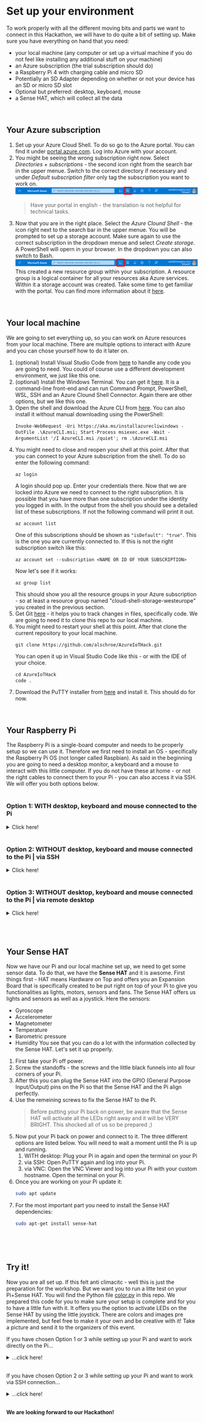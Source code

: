 # Set up your environment

To work properly with all the different moving bits and parts we want to connect in this Hackathon, we will have to do quite a bit of setting up. Make sure you have everything on hand that you need:
- your local machine (any computer or set up a virtual machine if you do not feel like installing any additional stuff on your machine)
- an Azure subscription (the trial subscription should do)
- a Raspberry Pi 4 with charging cable and micro SD
- Potentially an SD Adapter depending on whether or not your device has an SD or micro SD slot
- Optional but preferred: desktop, keyboard, mouse
- a Sense HAT, which will collect all the data <br>
    <br>
    <br>

## Your Azure subscription
1. Set up your Azure Cloud Shell. To do so go to the Azure portal. You can find it under [portal.azure.com](https://portal.azure.com). Log into Azure with your account. 
1. You might be seeing the wrong subscription right now. Select *Directories + subscriptions* - the second icon right from the search bar in the upper menue. Switch to the correct directory if necessary and under *Default subscription filter* only tag the subscription you want to work on.
![Image of the upper bar in the Azure portal with focus on the Directories + subscriptions icon](/images/00portalsub.png)
    > Have your portal in english - the translation is not helpful for technical tasks.
1. Now that you are in the right place. Select the *Azure Clound Shell* - the icon right next to the search bar in the upper menue. You will be prompted to set up a storage account. Make sure again to use the correct subscription in the dropdown menue and select *Create storage*. A PowerShell will opern in your browser. In the dropdown you can also switch to Bash.
![Image of the upper bar in the Azure portal with focus on the Cloud Shell icon](/images/00portalshell.png)
    This created a new resource group within your subscription. A resource group is a logical container for all your resources aka Azure services. Within it a storage account was created.
Take some time to get familiar with the portal. You can find more information about it [here](https://docs.microsoft.com/en-us/azure/azure-portal/azure-portal-overview). <br>
    <br>
    <br>

## Your local machine
We are going to set everything up, so you can work on Azure resources from your local machine. There are multiple options to interact with Azure and you can chose yourself how to do it later on.
1. (optional) Install Visual Studio Code from [here](https://code.visualstudio.com/Download) to handle any code you are going to need. You could of course use a different development environment, we just like this one.
1. (optional) Install the Windows Terminal. You can get it [here](https://www.microsoft.com/en-us/p/windows-terminal/9n0dx20hk701?activetab=pivot:overviewtab). It is a command-line front-end and can run Command Prompt, PowerShell, WSL, SSH and an Azure Clound Shell Connector. Again there are other options, but we like this one.
1. Open the shell and download the Azure CLI from [here](https://docs.microsoft.com/en-us/cli/azure/install-azure-cli-windows?tabs=azure-cli). You can also install it without manual downloading using the PowerShell:
    ```shell
    Invoke-WebRequest -Uri https://aka.ms/installazurecliwindows -OutFile .\AzureCLI.msi; Start-Process msiexec.exe -Wait -ArgumentList '/I AzureCLI.msi /quiet'; rm .\AzureCLI.msi
    ```
1. You might need to close and reopen your shell at this point. After that you can connect to your Azure subscription from the shell. To do so enter the following command:
    ```shell
    az login
    ```
    A login should pop up. Enter your credentials there. Now that we are locked into Azure we need to connect to the right subscription. It is possible that you have more than one subscription under the identity you logged in with. In the output from the shell you should see a detailed list of these subscriptions. If not the following command will print it out.
    ```shell
    az account list
    ```
    One of this subscriptions should be shown as ```"isDefault": "true"```. This is the one you are currently connected to. If this is not the right subscription switch like this:
    ```shell
    az account set --subscription <NAME OR ID OF YOUR SUBSCRIPTION>
    ``` 
    Now let's see if it works:
    ```shell
    az group list
    ```
    This should show you all the resource groups in your Azure subscription - so at least a resource group named "cloud-shell-storage-westeurope" you created in the previous section.
1. Get Git [here](https://git-scm.com/downloads) - it helps you to track changes in files, specifically code. We are going to need it to clone this repo to our local machine.
1. You might need to restart your shell at this point. After that clone the current repository to your local machine.
    ```shell
    git clone https://github.com/alschroe/AzureIoTHack.git
    ```
    You can open it up in Visual Studio Code like this - or with the IDE of your choice.
    ```shell
    cd AzureIoTHack
    code .
    ```
1. Download the PuTTY installer from [here](https://www.chiark.greenend.org.uk/~sgtatham/putty/latest.html) and install it.
This should do for now. <br>
    <br>
    <br>

## Your Raspberry Pi
The Raspberry Pi is a single-board computer and needs to be properly setup so we can use it. Therefore we first need to install an OS - specifically the Raspberry Pi OS (not longer called Raspbian). As said in the beginning you are going to need a desktop monitor, a keyboard and a mouse to interact with this little computer. If you do not have these at home - or not the right cables to connect them to your Pi - you can also access it via SSH. We will offer you both options below. <br>
    <br>

### Option 1: WITH desktop, keyboard and mouse connected to the Pi
<details>
  <summary>Click here!</summary>

1. Let's start by downloading the Raspberry Pi OS from [here](https://www.raspberrypi.org/downloads.../). When installing it you will be asked to choose the correct Operating System. Click *CHOOSE OS* and select *Raspberry Pi OS (recommended)*
1. Insert the micro SD card into your local machine. If you have used the SD card before, make sure to format it.
1. Under *SD Card* click *CHOOSE SD CARD* and make sure you select the right storage space that represents your micro SD card.
1. After that hit *WRITE*. This will flash the OS to your micro SD card. It might take a moment. After that hit *CONTINUE*
1. Now we want to set up our SSH connection. There are other options to this. But ours will be fast, uncomplicated and replicable in real world cases. In the folder [raspberrypi_ssh](../raspberrypi_setup/raspberrypi_ssh) in this repo you will find two files. The *wpa_supplicant.conf* file contains all the information your Pi needs to connect to your home network. Open it and enter your network name and password. Don't forget to save the changes. The other file is called *ssh* - without file extension. This file will automatically enable SSH on your Pi.
1. You will need to very shortly remove the micro SD card and insert it again into your local machine. Then access the boot folder on your micro SD card and paste the two files in them.
1. Eject the SD card securely.
1. Instert the micro SD card into your Raspberry Pi.
1. Now first connect your desktop monitor, your keyboard and your mouse to the Raspberry Pi.
1. Connect your Pi to a power resource.
1. You might be prompted with a login.
    The default login is **pi** and the default password is **raspberry**.
1. We want to change that. So once you are on your Raspberry Pi, open the terminal and enter the following.
    ```bash
    sudo raspi-config
    ```
    The Configuration Tool will open up and show you a bunch of options.
    Select *1 Change User Password | Change password for the 'pi' user* by hitting enter while it is highlighted. Make sure to remember your password.
    Select *OK* and after that - in the main overview of the Configuration Tool - select *Finish* to exit the tool by using the tab key on your keyboard.
</details> <br>

### Option 2: WITHOUT desktop, keyboard and mouse connected to the Pi | via SSH
<details>
  <summary>Click here!</summary>

SSH is the Secure Shell Protocol and used to securely connect to another device over an unsecure network.
1. Let's start by downloading the Raspberry Pi OS from [here](https://www.raspberrypi.org/downloads.../). When installing it you will be asked to choose the correct Operating System. Click *CHOOSE OS* and select *Raspberry Pi OS (other)* --> *Raspberry Pi OS Lite*.
1. Insert the micro SD card into your local machine. If you have used the SD card before, make sure to format it.
1. Under *SD Card* click *CHOOSE SD CARD* and make sure you select the right storage space that represents your micro SD card.
1. After that hit *WRITE*. This will flash the OS to your micro SD card. It might take a moment. After that hit *CONTINUE*
1. Now we want to set up our SSH connection. There are other options to this. But ours will be fast, uncomplicated and replicable in real world cases. In the folder [raspberrypi_ssh](../raspberrypi_setup/raspberrypi_ssh) in this repo you will find two files. The *wpa_supplicant.conf* file contains all the information your Pi needs to connect to your home network. Open it and enter your network name and password. Don't forget to save the changes. The other file is called *ssh* - without file extension. This file will automatically enable SSH on your Pi.
1. You will need to very shortly remove the micro SD card and insert it again into your local machine. Then access the boot folder on your micro SD card and paste the two files in them.
1. Eject the SD card securely.
1. Instert the micro SD card into your Raspberry Pi.
1. Connect your Pi to a power resource. Let it stew for a moment - maybe grab a coffee.
1. Open PuTTY - you installed it in the beginning.
    1. Under *Host Name (or IP addess)* enter ```raspberrypi.local```.
    1. Under *Port* ```22``` should already be entered, if not do so.
    1. Lastly select *Open*
    1. You should be prompted for login. The default login is **pi** and the default password is **raspberry**.
1. Now you are able to work on the Pi. The first thing we want to do is changing the default password. Type in:
    ```bash
    sudo raspi-config
    ```
    The Configuration Tool will open up and show you a bunch of options.
    Select *1 Change User Password | Change password for the 'pi' user* by hitting enter while it is highlighted. Make sure to remember your password.
    Select *OK* and after that - in the main overview of the Configuration Tool - select *Finish* to exit the tool by using the tab key on your keyboard.
</details> <br>

### Option 3: WITHOUT desktop, keyboard and mouse connected to the Pi | via remote desktop
<details>
  <summary>Click here!</summary>

SSH is the Secure Shell Protocol and used to securely connect to another device over an unsecure network. VNC stands for Virtual Network Computing and will allow you to view the Desktop of your Pi on your local machine, so you do not need to connect the Pi to a desktop monitor etc.
1. Let's start by downloading the Raspberry Pi OS from [here](https://www.raspberrypi.org/downloads.../). When installing it you will be asked to choose the correct Operating System. Click *CHOOSE OS* and select *Raspberry Pi OS (recommended)*
1. Insert the micro SD card into your local machine. If you have used the SD card before, make sure to format it.
1. Under *SD Card* click *CHOOSE SD CARD* and make sure you select the right storage space that represents your micro SD card.
1. After that hit *WRITE*. This will flash the OS to your micro SD card. This will take a moment. After that hit *CONTINUE*.
1. Now we want to set up our SSH connection, network connection and the remote desktop connection. There are other options to this. But ours will be fast, uncomplicated and replicable in real world cases. In the folder [raspberrypi_ssh](../raspberrypi_setup/raspberrypi_ssh) in this repo you will find three files. The *wpa_supplicant.conf* file contains all the information your Pi needs to connect to your home network. Open it and enter your network name and password. Don't forget to save the changes. The other file is called *SSH* - without file extension. This files will automatically enable SSH on your Pi.
1. You will need to very shortly remove the micro SD card and insert it again into your local machine. Then access the boot folder on your micro SD card and paste the two files in them.
1. Eject the SD card securely.
1. Instert the micro SD card into your Raspberry Pi.
1. Connect your Pi to a power resource. Let it stew for a moment - maybe grab a coffee.
1. Open PuTTY - you installed it in the beginning.
    1. Under *Host Name (or IP addess)* enter ```raspberrypi.local```.
    1. Under *Port* ```22``` should already be entered, if not do so.
    1. Lastly select *Open*
        > At this moment you will get a popup asking if you are sure this is your device. And this is a good question. So it is a Raspberry Pi on your network but if you are sharing the network with another colleague who is currently doing the same Hackathon it could be their Pi. There is just no way to know... Coordinate with your colleagues in this case.
    1. You should be prompted for login. The default login is **pi** and the default password is **raspberry**.
1. Now you are able to work on the Pi via shell. The first thing we want to do is changing the default password. Type in:
    ```bash
    sudo raspi-config
    ```
    The Configuration Tool will open up and show you a bunch of options.
    Select *1 Change User Password* by hitting enter while it is highlighted. Make sure to remember your password.
1. In the same Configuration Tool we now want to set the resolution of your Pi. Navigate to *7 Advanced Options* and hit enter. Than select *A5 Resolution* and there the screen resolution of your choosing. Select *OK*.
1. After this we want to change the Hostname. Navigate to *2 Network Options* and than *N1 Hostname*. Make again sure to remember your hostname. 
1. Last navigate to *5 Interfacing Options* and from there to *P3 VNC*. Enabling this option will help us set up our remote monitor in the next steps. Back in the main overview of the Configuration Tool - select *Finish* to exit the tool by using the tab key on your keyboard. 
    > Be aware that having SSH and VNC activated opens two ports on your Pi. In a productive scenario this is not ideal. If you insist on remote desktop options in production make yourselfs familiar with SSH X11 Forwarding.
1. If you are being asked to reboot the Pi, select *Yes*. If not type the following back in the shell:
    ```bash
    sudo reboot
    ```
1. Now you need to install one more tool - a VNC Viewer. Download it from [here](https://www.realvnc.com/en/connect/download/viewer/) and install it. We did not do this in the beginning, since not everyone will have chosen the remote desktop option.
1. Enter ```YOUR NEW HOSTNAME``` in the text field. An authentication window should pop up. Enter the *Username* ```pi``` and your previously changed *Passowrd*. Select *OK* and you will have a remote desktop connection to your Pi.
</details> <br>
    <br>
    <br>

## Your Sense HAT
Now we have our Pi and our local machine set up, we need to get some sensor data. To do that, we have the **Sense HAT** and it is awsome. First things first - HAT means Hardware on Top and offers you an Expansion Board that is specifically created to be put right on top of your Pi to give you functionalities as lights, motors, sensors and fans. The Sense HAT offers us lights and sensors as well as a joystick. Here the sensors:
- Gyroscope
- Accelerometer
- Magnetometer
- Temperature
- Barometric pressure
- Humidity
You see that you can do a lot with the information collected by the Sense HAT. Let's set it up properly.
1. First take your Pi off power.
1. Screw the standoffs - the screws and the little black funnels into all four corners of your Pi.
1. After this you can plug the Sense HAT into the GPIO (General Purpose Input/Output) pins on the Pi so that the Sense HAT and the Pi align perfectly.
1. Use the remeining screws to fix the Sense HAT to the Pi.
    > Before putting your Pi back on power, be aware that the Sense HAT will activate all the LEDs right away and it will be VERY BRIGHT. This shocked all of us so be prepared ;)
1. Now put your Pi back on power and connect to it. The three different options are listed below. You will need to wait a moment until the Pi is up and running.
    1. WITH desktop: Plug your Pi in again and open the terminal on your Pi
    2. via SSH: Open PuTTY again and log into your Pi.
    3. via VNC: Open the VNC Viewer and log into your Pi with your custom hostname. Open the terminal on your Pi.
1. Once you are working on your Pi update it:
    ```bash
    sudo apt update
    ```
1. For the most important part you need to install the Sense HAT dependencies:
    ```bash
    sudo apt-get install sense-hat
    ``` 
    <br>
    <br>
    <br>

## Try it!
Now you are all set up. If this felt anti climacitc - well this is just the preparation for the workshop. But we want you to run a litte test on your Pi+Sense HAT. You will find the Python file [color.py](../raspberrypi_setup/color.py) in this repo. We prepared this code for you to make sure your setup is complete and for you to have a little fun with it. It offers you the option to activate LEDs on the Sense HAT by using the little joystick. There are colors and images pre implemented, but feel free to make it your own and be creative with it! Take a picture and send it to the organizers of this event. 

If you have chosen Option 1 or 3 while setting up your Pi and want to work directly on the Pi...
<details>
  <summary>...click here!</summary>

1. Install Git on your Pi by opening the terminal and typing
    ```bash
    sudo apt install git
    ```
    You might need to close and reopen the terminal after that. Than you can clone this repo again.
    ```bash
    git clone https://github.com/alschroe/AzureIoTHack.git
    ```
1. Navigate to the *color.py* file in it's folder:
    ```bash
    ii AzureIoTHack/raspberrypi_setup
    ```
1. Run the code like this:
    ```bash
    python color.py
    ```
1. Now test if the joystick changes the LEDs on your Sense HAT.
1. If you want to adapt what is being shown, you can always open the file in one of the IDEs you will find in the Pi's menue under *Programming*. Choose *Thonnys Python IDE*. Than you just need to hit the run button.
1. Don't forget to take a picture.

</details> <br>

If you have chosen Option 2 or 3 while setting up your Pi and want to work via SSH connection...
<details>
  <summary>...click here!</summary>

1. You need to get the IP address of your Pi. So connect to it again using PuTTY (*raspberrypi.local*).
    ```bash
    ifconfig
    ```
    This should display th IP address of your Pi behind *wlan0* and than *inet*.
1. Open up a shell on your local machine and navigate to the *color.py* file. If you are already in the AzureIoTHack directory you only need to move to the *raspberrypi_setup* folder:
    ```shell
    cd /raspberrypi_setup
    ```
1. Copy the *color.py* file to your Pi by typing:
    ```shell
    scp color.py pi@YOURPISIPADDRESS:
    ```
    Don't forgeth the *:* in the end.
1. Switching back to the Pi terminal you still have open on your local machine, type
    ```bash
    ls
    ```
    to find your file. You should see it listed.
1. Now you can run it, by simply typing:
    ```bash
    python color.py
    ```
1. Now test if the joystick changes the LEDs on your Sense HAT.
1. If you want to make it your own, open the IDE of your choice on your local machine, save the changes you made to the *color.py* file and repeat the steps above. If you are in the right directory and want to use VS Code:
    ```shell
    code .
    ```
1. Don't forget to take a picture.

</details>

<br>

**We are looking forward to our Hackathon!**
